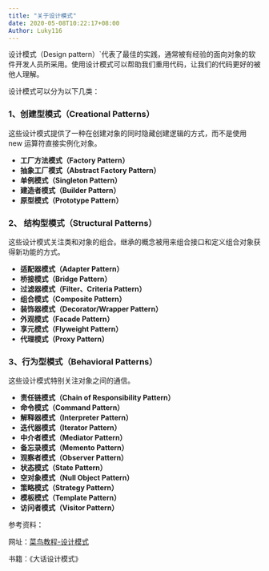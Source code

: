 ```yaml
---
title: "关于设计模式"
date: 2020-05-08T10:22:17+08:00
Author: Luky116
---
```


设计模式（Design pattern）`代表了最佳的实践，通常被有经验的面向对象的软件开发人员所采用。使用设计模式可以帮助我们重用代码，让我们的代码更好的被他人理解。

设计模式可以分为以下几类：

### 1、创建型模式（Creational Patterns）

这些设计模式提供了一种在创建对象的同时隐藏创建逻辑的方式，而不是使用 new 运算符直接实例化对象。

- **工厂方法模式（Factory Pattern）**
- **抽象工厂模式（Abstract Factory Pattern）**
- **单例模式（Singleton Pattern）**
- **建造者模式（Builder Pattern）**
- **原型模式（Prototype Pattern）**

### 2、 结构型模式（Structural Patterns）

这些设计模式关注类和对象的组合。继承的概念被用来组合接口和定义组合对象获得新功能的方式。

- **适配器模式（Adapter Pattern）**
- **桥接模式（Bridge Pattern）**
- **过滤器模式（Filter、Criteria Pattern）**
- **组合模式（Composite Pattern）**
- **装饰器模式（Decorator/Wrapper Pattern）**
- **外观模式（Facade Pattern）**
- **享元模式（Flyweight Pattern）**
- **代理模式（Proxy Pattern）**

### 3、行为型模式（Behavioral Patterns）

这些设计模式特别关注对象之间的通信。

- **责任链模式（Chain of Responsibility Pattern）**
- **命令模式（Command Pattern）**
- **解释器模式（Interpreter Pattern）**
- **迭代器模式（Iterator Pattern）**
- **中介者模式（Mediator Pattern）**
- **备忘录模式（Memento Pattern）**
- **观察者模式（Observer Pattern）**
- **状态模式（State Pattern）**
- **空对象模式（Null Object Pattern）**
- **策略模式（Strategy Pattern）**
- **模板模式（Template Pattern）**
- **访问者模式（Visitor Pattern）**



参考资料：

网址：[菜鸟教程-设计模式](https://www.runoob.com/design-pattern/design-pattern-tutorial.html)

书籍：《大话设计模式》

